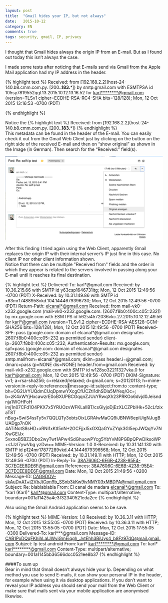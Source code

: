 ```yaml
---
layout: post
title:  "Gmail hides your IP, but not always"
date:   2015-10-12
category: EN
comments: true
tags: security, gmail, IP, privacy
---
```


I thought that Gmail hides always the origin IP from an E-mail. But as I found out today this isn’t always the case. 

I made some tests after noticing that E-mails send via Gmail from the Apple Mail application had my IP address in the header.  

{% highlight text %}
Received: from [192.168.2.2](host-24-140.b8.cmm.com.py. [200.**.183.***])
        by smtp.gmail.com with ESMTPSA id 105sy7819552qgl.13.2015.10.12.13.16.52
        for <karl********@gmail.com>
        (version=TLSv1 cipher=ECDHE-RSA-RC4-SHA bits=128/128);
        Mon, 12 Oct 2015 13:16:53 -0700 (PDT)

{% endhighlight %}

Notice the 
{% highlight text %}
Received: from [192.168.2.2](host-24-140.b8.cmm.com.py. [200.**.183.***])
{% endhighlight %}  
This metadata can be found in the header of the E-mail. You can easily check it out from the Gmail Web Client just by clicking on the button on the right side of the received E-mail and then on “show original” as shown in the Image (in German). Then search for the “Received:” field(s).  

![Image IP_test](https://raw.githubusercontent.com/Karlheinzniebuhr/karlheinzniebuhr.github.io/master/data/gmail_ip/ip_test.png)  

After this finding I tried again using the Web Client, apparently Gmail replaces the origin IP with their internal server’s IP just fine in this case. No client IP nor other client information shown.  
Notice that there can be multiple "Received from" fields and the order in which they appear is related to the servers involved in passing along your E-mail until it reaches its final destination. 

{% highlight text %}
Delivered-To: karl*@gmail.com
Received: by 10.36.215.66 with SMTP id y63csp1646731itg;
        Mon, 12 Oct 2015 12:49:56 -0700 (PDT)
X-Received: by 10.31.149.86 with SMTP id x83mr17488958vkd.104.1444679396730;
        Mon, 12 Oct 2015 12:49:56 -0700 (PDT)
Return-Path: <elcanal*@gmail.com>
Received: from mail-vk0-x232.google.com (mail-vk0-x232.google.com. [2607:f8b0:400c:c05::232])
        by mx.google.com with ESMTPS id h62si4572036vkc.27.2015.10.12.12.49.56
        for <karl*@gmail.com>
        (version=TLSv1.2 cipher=ECDHE-RSA-AES128-GCM-SHA256 bits=128/128);
        Mon, 12 Oct 2015 12:49:56 -0700 (PDT)
Received-SPF: pass (google.com: domain of elcanal*@gmail.com designates 2607:f8b0:400c:c05::232 as permitted sender) client-ip=2607:f8b0:400c:c05::232;
Authentication-Results: mx.google.com;
       spf=pass (google.com: domain of elcanal*@gmail.com designates 2607:f8b0:400c:c05::232 as permitted sender) smtp.mailfrom=elcanal*@gmail.com;
       dkim=pass header.i=@gmail.com;
       dmarc=pass (p=NONE dis=NONE) header.from=gmail.com
Received: by mail-vk0-x232.google.com with SMTP id w128so32211327vka.0
        for <karl*@gmail.com>; Mon, 12 Oct 2015 12:49:56 -0700 (PDT)
DKIM-Signature: v=1; a=rsa-sha256; c=relaxed/relaxed;
        d=gmail.com; s=20120113;
        h=mime-version:in-reply-to:references:date:message-id:subject:from:to
         :content-type;
        bh=OG2UrYUQdmCUqDpmwYXcgCfUCZtl1dhSDla5MYeq/Oc=;
        b=zK4xWYjHxcawzrE0oBXUPBCGqqnZJUcYRwqXh23PRKOo6dvjd0Jeisndnja1WOHFoH
         imj1n07CFd1O4PKX7x5YRUOzvWFKLalIBT/csGlyjoDjEzXLCZPbIHk+52cLfzixaT8T
         nBug+SwiS4ssTy5v7QQLQTy3obtsOixLGRAIwMaCQ9iJBNW6epiUigNJugBUADgp7nOK
         4ATiNotS8sHD+xRNi1xKtI5nN+2GCFjjxI5xGXQaGYuZYqk3GI5epJWQqYv7NXwGElJx
         5vxnoB5BZ3Dbo2wyTwt1APw4SdGhuowPYcg5YbYvM8PGBpQPwDIksoWP+s1JzI7ywVbg
         yzDw==
MIME-Version: 1.0
X-Received: by 10.31.141.130 with SMTP id p124mr17877289vkd.44.1444679396568;
 Mon, 12 Oct 2015 12:49:56 -0700 (PDT)
Received: by 10.31.149.11 with HTTP; Mon, 12 Oct 2015 12:49:56 -0700 (PDT)
In-Reply-To: <38A7606C-6E6B-4238-95E4-3C7ECEE8DE6F@gmail.com>
References: <38A7606C-6E6B-4238-95E4-3C7ECEE8DE6F@gmail.com>
Date: Mon, 12 Oct 2015 21:49:56 +0200
Message-ID: <CAG9DOV-skAuD=AT+t2VbJtGpn9b_SSnb3kKw9ivNMY03xMBDPA@mail.gmail.com>
Subject: Re: blablablabla
From: El canal de madara <elcanal*@gmail.com>
To: "karl (Karl)" <karl*@gmail.com>
Content-Type: multipart/alternative; boundary=001a11425a4e3f32340521eda2ee
{% endhighlight %}

Also using the Gmail Android application seems to be save.  

{% highlight text %}
MIME-Version: 1.0
Received: by 10.36.3.11 with HTTP; Mon, 12 Oct 2015 13:55:05 -0700 (PDT)
Received: by 10.36.3.11 with HTTP; Mon, 12 Oct 2015 13:55:05 -0700 (PDT)
Date: Mon, 12 Oct 2015 17:55:05 -0300
Delivered-To: karl***@gmail.com
Message-ID: <CAB1PxDQqFKhihLaIJWviGmEiqgh_JvtEhh3BiUys4_b8Fz97dQ@mail.gmail.com>
Subject: Ip test android
From: karl* <karl********@gmail.com>
To: karl* <karl********@gmail.com>
Content-Type: multipart/alternative; boundary=001a1145bb36566dcc0521ee8b37
{% endhighlight %}


####To sum up  
Bear in mind that Gmail doesn’t always hide your Ip. Depending on what method you use to send E-mails, it can show your personal IP in the header, for example when using it via desktop applications. If you don’t want to reveal your IP address you should send your mail from the Web Client or make sure that mails sent via your mobile application are anonymised likewise.  




